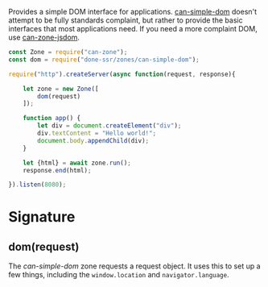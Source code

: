Provides a simple DOM interface for applications. [can-simple-dom](https://github.com/canjs/can-simple-dom) doesn't attempt to be fully standards complaint, but rather to provide the basic interfaces that most applications need. If you need a more complaint DOM, use [can-zone-jsdom](https://github.com/canjs/can-zone-jsdom).

```js
const Zone = require("can-zone");
const dom = require("done-ssr/zones/can-simple-dom");

require("http").createServer(async function(request, response){

	let zone = new Zone([
		dom(request)
	]);

	function app() {
		let div = document.createElement("div");
		div.textContent = "Hello world!";
		document.body.appendChild(div);
	}

	let {html} = await zone.run();
	response.end(html);

}).listen(8080);
```

# Signature

## dom(request)

The *can-simple-dom* zone requests a request object. It uses this to set up a few things, including the `window.location` and `navigator.language`.
